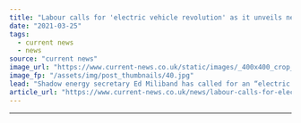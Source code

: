 ```yaml
---
title: "Labour calls for 'electric vehicle revolution' as it unveils new proposals"
date: "2021-03-25"
tags: 
  - current news
  - news
source: "current news"
image_url: "https://www.current-news.co.uk/static/images/_400x400_crop_center-center/ed-miliband-parliament.uk.jpg"
image_fp: "/assets/img/post_thumbnails/40.jpg"
lead: "​Shadow energy secretary Ed Miliband has called for an “electric vehicle revolution” in every part of the country in an effort to boost jobs and support decarbonisation."
article_url: "https://www.current-news.co.uk/news/labour-calls-for-electric-vehicle-revolution-as-it-unveils-new-proposals?utm_source=rss-feeds&utm_medium=rss&utm_campaign=rss"
---
```


---
